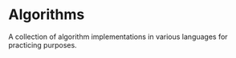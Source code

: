 # Algorithms

A collection of algorithm implementations in various languages for practicing purposes.
